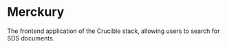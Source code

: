 # Merckury
The frontend application of the Crucible stack, allowing users to search for SDS documents.
